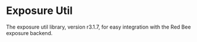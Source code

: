 # Exposure Util

The exposure util library, version r3.1.7, for easy integration with the Red Bee exposure backend.